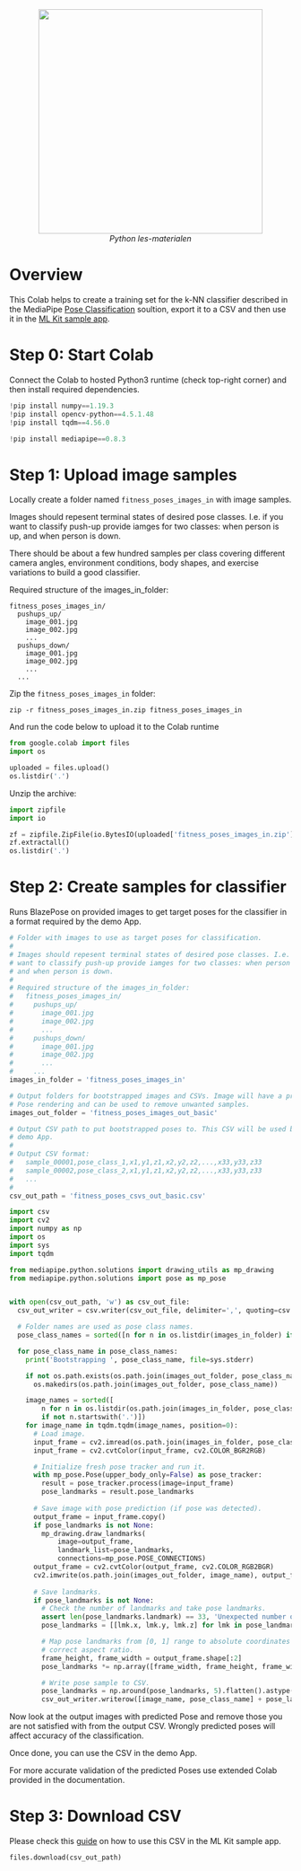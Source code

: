 <center>
    <img src='https://intecbrussel.be/img/logo3.png' width='400px' height='auto'/>
    <br/>
    <em>Python les-materialen</em>
</center>

# Overview

This Colab helps to create a training set for the k-NN classifier described in the MediaPipe [Pose Classification](https://google.github.io/mediapipe/solutions/pose_classification.html) soultion, export it to a CSV and then use it in the [ML Kit sample app](https://developers.google.com/ml-kit/vision/pose-detection/classifying-poses#4_integrate_with_the_ml_kit_quickstart_app).

# Step 0: Start Colab

Connect the Colab to hosted Python3 runtime (check top-right corner) and then install required dependencies.


```python
!pip install numpy==1.19.3
!pip install opencv-python==4.5.1.48
!pip install tqdm==4.56.0

!pip install mediapipe==0.8.3
```

# Step 1: Upload image samples

Locally create a folder named `fitness_poses_images_in` with image samples.

Images should repesent terminal states of desired pose classes. I.e. if you want to classify push-up provide iamges for two classes: when person is up, and when person is down.

There should be about a few hundred samples per class covering different camera angles, environment conditions, body shapes, and exercise variations to build a good classifier.

Required structure of the images_in_folder:
```
fitness_poses_images_in/
  pushups_up/
    image_001.jpg
    image_002.jpg
    ...
  pushups_down/
    image_001.jpg
    image_002.jpg
    ...
  ...
```

Zip the `fitness_poses_images_in` folder:
```
zip -r fitness_poses_images_in.zip fitness_poses_images_in
```

And run the code below to upload it to the Colab runtime


```python
from google.colab import files
import os

uploaded = files.upload()
os.listdir('.')
```

Unzip the archive:


```python
import zipfile
import io

zf = zipfile.ZipFile(io.BytesIO(uploaded['fitness_poses_images_in.zip']), "r")
zf.extractall()
os.listdir('.')
```

# Step 2: Create samples for classifier

Runs BlazePose on provided images to get target poses for the classifier in a format required by the demo App.


```python
# Folder with images to use as target poses for classification.
#
# Images should repesent terminal states of desired pose classes. I.e. if you
# want to classify push-up provide iamges for two classes: when person is up,
# and when person is down.
#
# Required structure of the images_in_folder:
#   fitness_poses_images_in/
#     pushups_up/
#       image_001.jpg
#       image_002.jpg
#       ...
#     pushups_down/
#       image_001.jpg
#       image_002.jpg
#       ...
#     ...
images_in_folder = 'fitness_poses_images_in'

# Output folders for bootstrapped images and CSVs. Image will have a predicted
# Pose rendering and can be used to remove unwanted samples.
images_out_folder = 'fitness_poses_images_out_basic'

# Output CSV path to put bootstrapped poses to. This CSV will be used by the
# demo App.
#
# Output CSV format:
#   sample_00001,pose_class_1,x1,y1,z1,x2,y2,z2,...,x33,y33,z33
#   sample_00002,pose_class_2,x1,y1,z1,x2,y2,z2,...,x33,y33,z33
#   ...
#
csv_out_path = 'fitness_poses_csvs_out_basic.csv'
```


```python
import csv
import cv2
import numpy as np
import os
import sys
import tqdm

from mediapipe.python.solutions import drawing_utils as mp_drawing
from mediapipe.python.solutions import pose as mp_pose


with open(csv_out_path, 'w') as csv_out_file:
  csv_out_writer = csv.writer(csv_out_file, delimiter=',', quoting=csv.QUOTE_MINIMAL)

  # Folder names are used as pose class names.
  pose_class_names = sorted([n for n in os.listdir(images_in_folder) if not n.startswith('.')])

  for pose_class_name in pose_class_names:
    print('Bootstrapping ', pose_class_name, file=sys.stderr)

    if not os.path.exists(os.path.join(images_out_folder, pose_class_name)):
      os.makedirs(os.path.join(images_out_folder, pose_class_name))

    image_names = sorted([
        n for n in os.listdir(os.path.join(images_in_folder, pose_class_name))
        if not n.startswith('.')])
    for image_name in tqdm.tqdm(image_names, position=0):
      # Load image.
      input_frame = cv2.imread(os.path.join(images_in_folder, pose_class_name, image_name))
      input_frame = cv2.cvtColor(input_frame, cv2.COLOR_BGR2RGB)

      # Initialize fresh pose tracker and run it.
      with mp_pose.Pose(upper_body_only=False) as pose_tracker:
        result = pose_tracker.process(image=input_frame)
        pose_landmarks = result.pose_landmarks
      
      # Save image with pose prediction (if pose was detected).
      output_frame = input_frame.copy()
      if pose_landmarks is not None:
        mp_drawing.draw_landmarks(
            image=output_frame,
            landmark_list=pose_landmarks,
            connections=mp_pose.POSE_CONNECTIONS)
      output_frame = cv2.cvtColor(output_frame, cv2.COLOR_RGB2BGR)
      cv2.imwrite(os.path.join(images_out_folder, image_name), output_frame)
      
      # Save landmarks.
      if pose_landmarks is not None:
        # Check the number of landmarks and take pose landmarks.
        assert len(pose_landmarks.landmark) == 33, 'Unexpected number of predicted pose landmarks: {}'.format(len(pose_landmarks.landmark))
        pose_landmarks = [[lmk.x, lmk.y, lmk.z] for lmk in pose_landmarks.landmark]

        # Map pose landmarks from [0, 1] range to absolute coordinates to get
        # correct aspect ratio.
        frame_height, frame_width = output_frame.shape[:2]
        pose_landmarks *= np.array([frame_width, frame_height, frame_width])

        # Write pose sample to CSV.
        pose_landmarks = np.around(pose_landmarks, 5).flatten().astype(np.str).tolist()
        csv_out_writer.writerow([image_name, pose_class_name] + pose_landmarks)

```

Now look at the output images with predicted Pose and remove those you are not satisfied with from the output CSV. Wrongly predicted poses will affect accuracy of the classification.

Once done, you can use the CSV in the demo App.

For more accurate validation of the predicted Poses use extended Colab provided in the documentation.

# Step 3: Download CSV

Please check this [guide](https://developers.google.com/ml-kit/vision/pose-detection/classifying-poses#4_integrate_with_the_ml_kit_quickstart_app) on how to use this CSV in the ML Kit sample app.


```python
files.download(csv_out_path)
```
